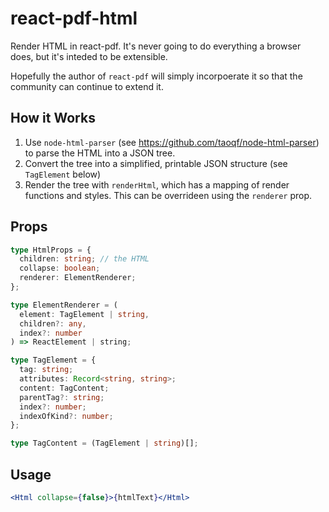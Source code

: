 # react-pdf-html
Render HTML in react-pdf. It's never going to do everything a browser does, but it's inteded to be extensible.

Hopefully the author of `react-pdf` will simply incorpoerate it so that the community can continue to extend it.

## How it Works
1. Use `node-html-parser` (see https://github.com/taoqf/node-html-parser) to parse the HTML into a JSON tree.
2. Convert the tree into a simplified, printable JSON structure (see `TagElement` below)
3. Render the tree with `renderHtml`, which has a mapping of render functions and styles. This can be overrideen using the `renderer` prop.

## Props
```ts
type HtmlProps = {
  children: string; // the HTML
  collapse: boolean;
  renderer: ElementRenderer;
};

type ElementRenderer = (
  element: TagElement | string,
  children?: any,
  index?: number
) => ReactElement | string;

type TagElement = {
  tag: string;
  attributes: Record<string, string>;
  content: TagContent;
  parentTag?: string;
  index?: number;
  indexOfKind?: number;
};

type TagContent = (TagElement | string)[];
```

## Usage
```jsx
<Html collapse={false}>{htmlText}</Html>
```
